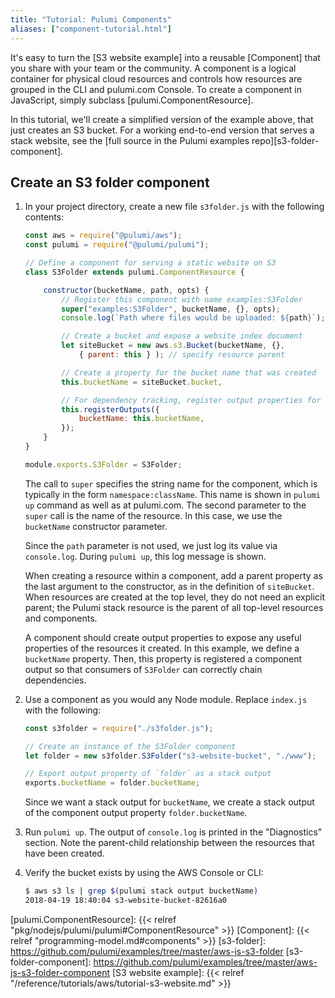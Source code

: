 ```yaml
---
title: "Tutorial: Pulumi Components"
aliases: ["component-tutorial.html"]
---
```


It's easy to turn the [S3 website example] into a reusable [Component] that you share with your team or the community. A component is a logical container for physical cloud resources and controls how resources are grouped in the CLI and pulumi.com Console. To create a component in JavaScript, simply subclass [pulumi.ComponentResource]. 

In this tutorial, we'll create a simplified version of the example above, that just creates an S3 bucket. For a working end-to-end version that serves a stack website, see the [full source in the Pulumi examples repo][s3-folder-component].

## Create an S3 folder component

1.  In your project directory, create a new file `s3folder.js` with the following contents:

    ```javascript
    const aws = require("@pulumi/aws");
    const pulumi = require("@pulumi/pulumi");

    // Define a component for serving a static website on S3
    class S3Folder extends pulumi.ComponentResource {

        constructor(bucketName, path, opts) {
            // Register this component with name examples:S3Folder
            super("examples:S3Folder", bucketName, {}, opts); 
            console.log(`Path where files would be uploaded: ${path}`);

            // Create a bucket and expose a website index document
            let siteBucket = new aws.s3.Bucket(bucketName, {}, 
                { parent: this } ); // specify resource parent

            // Create a property for the bucket name that was created
            this.bucketName = siteBucket.bucket,

            // For dependency tracking, register output properties for this component
            this.registerOutputs({
                bucketName: this.bucketName,
            });
        }
    }

    module.exports.S3Folder = S3Folder;
    ```

    The call to `super` specifies the string name for the component, which is typically in the form `namespace:className`. This name is shown in `pulumi up` command as well as at pulumi.com. The second parameter to the `super` call is the name of the resource. In this case, we use the `bucketName` constructor parameter.

    Since the `path` parameter is not used, we just log its value via `console.log`. During `pulumi up`, this log message is shown.

    When creating a resource within a component, add a parent property as the last argument to the constructor, as in the definition of `siteBucket`. When resources are created at the top level, they do not need an explicit parent; the Pulumi stack resource is the parent of all top-level resources and components.

    A component should create output properties to expose any useful properties of the resources it created. In this example, we define a `bucketName` property. Then, this property is registered a component output so that consumers of `S3Folder` can correctly chain dependencies.

1.  Use a component as you would any Node module. Replace `index.js` with the following:

    ```javascript
    const s3folder = require("./s3folder.js");

    // Create an instance of the S3Folder component
    let folder = new s3folder.S3Folder("s3-website-bucket", "./www");

    // Export output property of `folder` as a stack output
    exports.bucketName = folder.bucketName;
    ```

    Since we want a stack output for `bucketName`, we create a stack output of the component output property `folder.bucketName`.

1.  Run `pulumi up`. The output of `console.log` is printed in the "Diagnostics" section. Note the parent-child relationship between the resources that have been created. 

1.  Verify the bucket exists by using the AWS Console or CLI:

    ```bash
    $ aws s3 ls | grep $(pulumi stack output bucketName)
    2018-04-19 18:40:04 s3-website-bucket-82616a0
    ```  

<!-- LINKS -->
[pulumi.ComponentResource]: {{< relref "pkg/nodejs/pulumi/pulumi#ComponentResource" >}}
[Component]: {{< relref "programming-model.md#components" >}}
[s3-folder]: https://github.com/pulumi/examples/tree/master/aws-js-s3-folder
[s3-folder-component]: https://github.com/pulumi/examples/tree/master/aws-js-s3-folder-component
[S3 website example]: {{< relref "/reference/tutorials/aws/tutorial-s3-website.md" >}}
<!-- END LINKS -->
